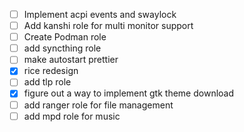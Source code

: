 - [ ] Implement acpi events and swaylock
- [ ] Add kanshi role for multi monitor support
- [ ] Create Podman role 
- [ ] add syncthing role
- [ ] make autostart prettier
- [x] rice redesign 
- [ ] add tlp role
- [x] figure out a way to implement gtk theme download
- [ ] add ranger role for file management
- [ ] add mpd role for music 
